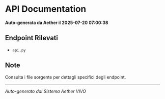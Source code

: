 # API Documentation

**Auto-generata da Aether il 2025-07-20 07:00:38**

## Endpoint Rilevati

- `api.py`

## Note

Consulta i file sorgente per dettagli specifici degli endpoint.

---
*Auto-generato dal Sistema Aether VIVO*
